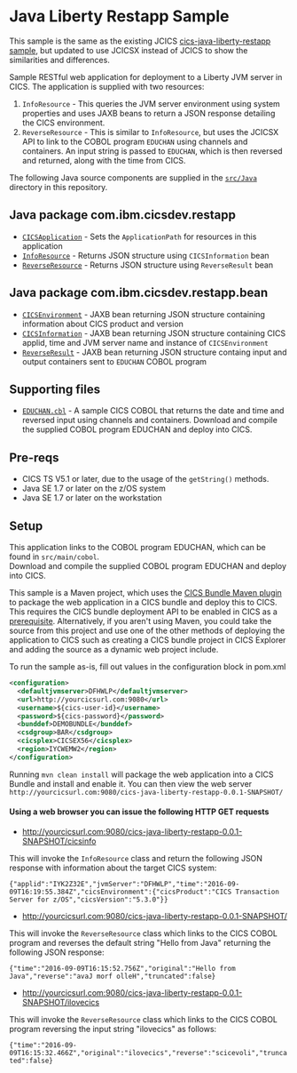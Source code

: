 # Java Liberty Restapp Sample

This sample is the same as the existing JCICS [cics-java-liberty-restapp sample](https://github.com/cicsdev/cics-java-liberty-restapp/blob/master/src/Java/com/ibm/cicsdev/restapp/InfoResource.java), but updated to use JCICSX instead of JCICS to show the similarities and differences. 


Sample RESTful web application for deployment to a Liberty JVM server in CICS. The application is supplied with two resources:

1. `InfoResource` - This queries the JVM server environment using system properties and uses JAXB beans to return a JSON response detailing the CICS environment.
1. `ReverseResource` - This is similar to `InfoResource`, but uses the JCICSX API to link to the COBOL program `EDUCHAN` using channels and containers. An input string is passed to `EDUCHAN`, which is then reversed and returned, along with the time from CICS. 

The following Java source components are supplied in the [`src/Java`](src/Java) directory in this repository.

## Java package com.ibm.cicsdev.restapp
* [`CICSApplication`](src/main/java/com/ibm/cicsdev/restapp/CICSApplication.java) - Sets the `ApplicationPath` for resources in this application
* [`InfoResource`](src/main/java/com/ibm/cicsdev/restapp/InfoResource.java) - Returns JSON structure using `CICSInformation` bean
* [`ReverseResource`](src/main/java/com/ibm/cicsdev/restapp/ReverseResource.java) - Returns JSON structure using `ReverseResult` bean


## Java package com.ibm.cicsdev.restapp.bean
* [`CICSEnvironment`](src/main/java/com/ibm/cicsdev/restapp/bean/CICSEnvironment.java) - JAXB bean returning JSON structure containing information about CICS product and version
* [`CICSInformation`](src/main/java/com/ibm/cicsdev/restapp/bean/CICSInformation.java) - JAXB bean returning JSON structure containing CICS applid, time and JVM server name and instance of `CICSEnvironment`
* [`ReverseResult`](src/main/java/com/ibm/cicsdev/restapp/bean/ReverseResult.java) - JAXB bean returning JSON structure containg input and output containers sent to `EDUCHAN` COBOL program


## Supporting files
* [`EDUCHAN.cbl`](src/main/cobol/EDUCHAN.cbl) - A sample CICS COBOL that returns the date and time and reversed input using channels and containers.
Download and compile the supplied COBOL program EDUCHAN and deploy into CICS.


## Pre-reqs

* CICS TS V5.1 or later, due to the usage of the `getString()` methods.
* Java SE 1.7 or later on the z/OS system
* Java SE 1.7 or later on the workstation


## Setup

This application links to the COBOL program EDUCHAN, which can be found in `src/main/cobol`.  
Download and compile the supplied COBOL program EDUCHAN and deploy into CICS.

This sample is a Maven project, which uses the [CICS Bundle Maven plugin](https://github.com/IBM/cics-bundle-maven) to package the web application in a CICS bundle and deploy this to CICS. This requires the CICS bundle deployment API to be enabled in CICS as a [prerequisite](https://www.ibm.com/support/knowledgecenter/en/SSGMCP_5.6.0/configuring/cmci/config-bundle-api.html). Alternatively, if you aren't using Maven, you could take the source from this project and use one of the other methods of deploying the application to CICS such as creating a CICS bundle project in CICS Explorer and adding the source as a dynamic web project include. 

To run the sample as-is, fill out values in the configuration block in pom.xml
   ```xml
   <configuration>
     <defaultjvmserver>DFHWLP</defaultjvmserver>
     <url>http://yourcicsurl.com:9080</url>
     <username>${cics-user-id}</username>
     <password>${cics-password}</password>
     <bunddef>DEMOBUNDLE</bunddef>
     <csdgroup>BAR</csdgroup>
     <cicsplex>CICSEX56</cicsplex>
     <region>IYCWEMW2</region>
   </configuration>
   ```
Running `mvn clean install` will package the web application into a CICS Bundle and install and enable it. 
You can then view the web server `http://yourcicsurl.com:9080/cics-java-liberty-restapp-0.0.1-SNAPSHOT/`

#### Using a web browser you can issue the following HTTP GET requests

* http://yourcicsurl.com:9080/cics-java-liberty-restapp-0.0.1-SNAPSHOT/cicsinfo

This will invoke the `InfoResource` class and return the following JSON response with information about the target CICS system:

`{"applid":"IYK2Z32E","jvmServer":"DFHWLP","time":"2016-09-09T16:19:55.384Z","cicsEnvironment":{"cicsProduct":"CICS Transaction Server for z/OS","cicsVersion":"5.3.0"}}`


* http://yourcicsurl.com:9080/cics-java-liberty-restapp-0.0.1-SNAPSHOT/

This will invoke the `ReverseResource` class which links to the CICS COBOL program and reverses the default string "Hello from Java" returning the following JSON response:

`{"time":"2016-09-09T16:15:52.756Z","original":"Hello from Java","reverse":"avaJ morf olleH","truncated":false}`


* http://yourcicsurl.com:9080/cics-java-liberty-restapp-0.0.1-SNAPSHOT/ilovecics

This will invoke the `ReverseResource` class which links to the CICS COBOL program reversing the input string "ilovecics" as follows:

`{"time":"2016-09-09T16:15:32.466Z","original":"ilovecics","reverse":"scicevoli","truncated":false}`